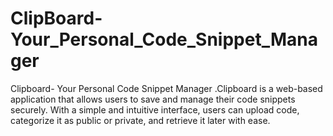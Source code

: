 # ClipBoard-Your_Personal_Code_Snippet_Manager
Clipboard- Your Personal Code Snippet Manager .Clipboard is a web-based application that allows users to save and manage their code snippets securely. With a simple and intuitive interface, users can upload code, categorize it as public or private, and retrieve it later with ease. 
